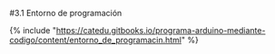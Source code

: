#3.1 Entorno de programación

{% include "https://catedu.gitbooks.io/programa-arduino-mediante-codigo/content/entorno_de_programacin.html" %}